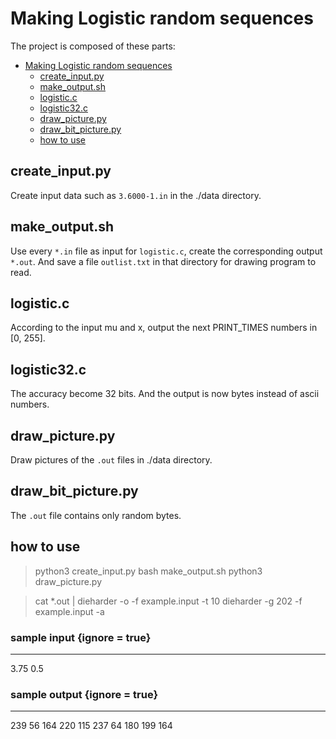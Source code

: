 # Making Logistic random sequences
The project is composed of these parts:

<!-- @import "[TOC]" {cmd="toc" depthFrom=1 depthTo=6 orderedList=false} -->

<!-- code_chunk_output -->

- [Making Logistic random sequences](#making-logistic-random-sequences)
  - [create_input.py](#create_inputpy)
  - [make_output.sh](#make_outputsh)
  - [logistic.c](#logisticc)
  - [logistic32.c](#logistic32c)
  - [draw_picture.py](#draw_picturepy)
  - [draw_bit_picture.py](#draw_bit_picturepy)
  - [how to use](#how-to-use)

<!-- /code_chunk_output -->

## create_input.py
Create input data such as `3.6000-1.in` in the ./data directory. 
## make_output.sh
Use every `*.in` file as input for `logistic.c`, create the corresponding output `*.out`. 
And save a file `outlist.txt` in that directory for drawing program to read. 

## logistic.c
According to the input mu and x, output the next PRINT_TIMES numbers in [0, 255].
## logistic32.c
The accuracy become 32 bits. And the output is now bytes instead of ascii numbers. 
## draw_picture.py
Draw pictures of the `.out` files in ./data directory. 
## draw_bit_picture.py
The `.out` file contains only random bytes. 


## how to use
> python3 create_input.py
> bash make_output.sh
> python3 draw_picture.py

> cat *.out | dieharder -o -f example.input -t 10
> dieharder -g 202 -f example.input -a
### sample input {ignore = true}
----
3.75 0.5
### sample output {ignore = true}
----
239
56
164
220
115
237
64
180
199
164

